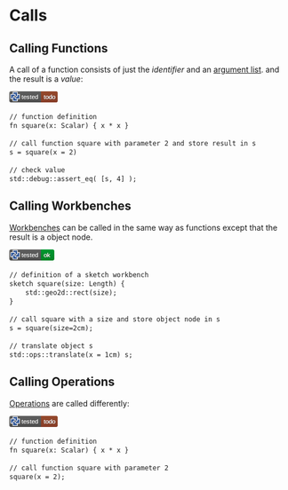 # Calls

## Calling Functions

A call of a function consists of just the *identifier* and an [argument list](arguments.md).
and the result is a *value*:

[![test](.test/call_function.png)](.test/call_function.log)

```µcad,call_function#todo
// function definition
fn square(x: Scalar) { x * x }

// call function square with parameter 2 and store result in s
s = square(x = 2)

// check value
std::debug::assert_eq( [s, 4] );
```

## Calling Workbenches

[Workbenches](workbench.md) can be called in the same way as functions
except that the result is a object node.

[![test](.test/call_workbench.png)](.test/call_workbench.log)

```µcad,call_workbench
// definition of a sketch workbench
sketch square(size: Length) { 
    std::geo2d::rect(size);
}

// call square with a size and store object node in s
s = square(size=2cm);

// translate object s
std::ops::translate(x = 1cm) s;
```

## Calling Operations

[Operations](op.md) are called differently:

[![test](.test/call_op.png)](.test/call_op.log)

```µcad,call_op#todo
// function definition
fn square(x: Scalar) { x * x }

// call function square with parameter 2
square(x = 2);
```
